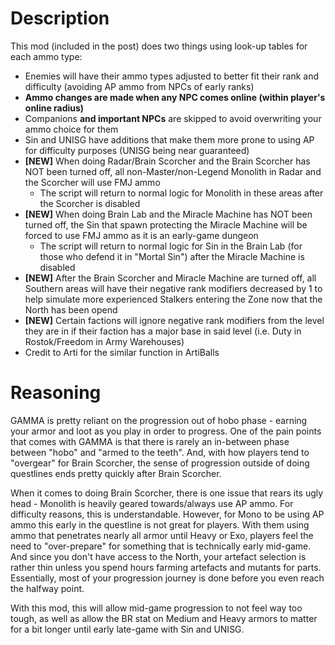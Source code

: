 # **Description**
This mod (included in the post) does two things using look-up tables for each ammo type:

- Enemies will have their ammo types adjusted to better fit their rank and difficulty (avoiding AP ammo from NPCs of early ranks)
- **Ammo changes are made when any NPC comes online (within player's online radius)**
- Companions **and important NPCs** are skipped to avoid overwriting your ammo choice for them
- Sin and UNISG have additions that make them more prone to using AP for difficulty purposes (UNISG being near guaranteed)
- **[NEW]** When doing Radar/Brain Scorcher and the Brain Scorcher has NOT been turned off, all non-Master/non-Legend Monolith in Radar and the Scorcher will use FMJ ammo
  - The script will return to normal logic for Monolith in these areas after the Scorcher is disabled
- **[NEW]** When doing Brain Lab and the Miracle Machine has NOT been turned off, the Sin that spawn protecting the Miracle Machine will be forced to use FMJ ammo as it is an early-game dungeon
  - The script will return to normal logic for Sin in the Brain Lab (for those who defend it in "Mortal Sin") after the Miracle Machine is disabled
- **[NEW]** After the Brain Scorcher and Miracle Machine are turned off, all Southern areas will have their negative rank modifiers decreased by 1 to help simulate more experienced Stalkers entering the Zone now that the North has been opend
- **[NEW]** Certain factions will ignore negative rank modifiers from the level they are in if their faction has a major base in said level (i.e. Duty in Rostok/Freedom in Army Warehouses)
- Credit to Arti for the similar function in ArtiBalls


# **Reasoning**


GAMMA is pretty reliant on the progression out of hobo phase - earning your armor and loot as you play in order to progress. One of the pain points that comes with GAMMA is that there is rarely an in-between phase between "hobo" and "armed to the teeth". And, with how players tend to "overgear" for Brain Scorcher, the sense of progression outside of doing questlines ends pretty quickly after Brain Scorcher.

When it comes to doing Brain Scorcher, there is one issue that rears its ugly head - Monolith is heavily geared towards/always use AP ammo. For difficulty reasons, this is understandable. However, for Mono to be using AP ammo this early in the questline is not great for players. With them using ammo that penetrates nearly all armor until Heavy or Exo, players feel the need to "over-prepare" for something that is technically early mid-game. And since you don't have access to the North, your artefact selection is rather thin unless you spend hours farming artefacts and mutants for parts. Essentially, most of your progression journey is done before you even reach the halfway point.

With this mod, this will allow mid-game progression to not feel way too tough, as well as allow the BR stat on Medium and Heavy armors to matter for a bit longer until early late-game with Sin and UNISG.
